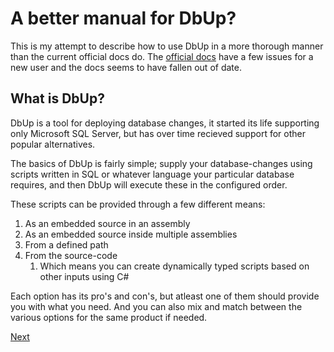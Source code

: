 # A better manual for DbUp?

This is my attempt to describe how to use DbUp in a more thorough manner than the current official docs do.
The [official docs](https://dbup.readthedocs.io/) have a few issues for a new user and the docs seems to have fallen out of date.

## What is DbUp?

DbUp is a tool for deploying database changes, it started its life supporting only Microsoft SQL Server, but has over time recieved support for other popular alternatives.

The basics of DbUp is fairly simple; supply your database-changes using scripts written in SQL or whatever language your particular database requires, and then DbUp will execute these in the configured order.

These scripts can be provided through a few different means:

1. As an embedded source in an assembly
2. As an embedded source inside multiple assemblies
3. From a defined path
4. From the source-code
    1. Which means you can create dynamically typed scripts based on other inputs using C#

Each option has its pro's and con's, but atleast one of them should provide you with what you need.
And you can also mix and match between the various options for the same product if needed.

[Next](introduction.md)